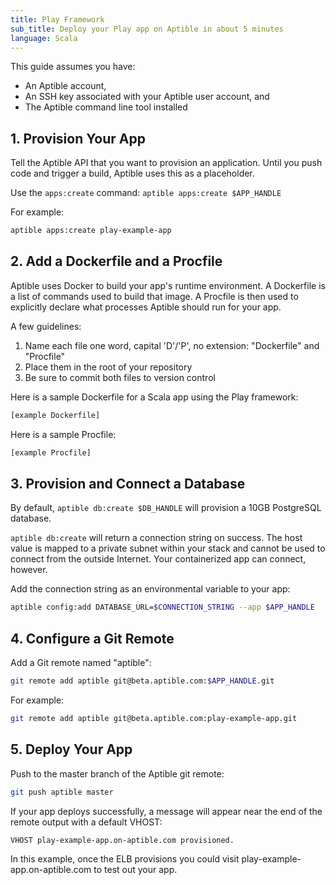 ```yaml
---
title: Play Framework
sub_title: Deploy your Play app on Aptible in about 5 minutes
language: Scala
---
```


This guide assumes you have:
- An Aptible account,
- An SSH key associated with your Aptible user account, and
- The Aptible command line tool installed

## 1. Provision Your App
Tell the Aptible API that you want to provision an application. Until you push code and trigger a build, Aptible uses this as a placeholder.

Use the `apps:create` command: `aptible apps:create $APP_HANDLE`

For example:

```bash
aptible apps:create play-example-app
```

## 2. Add a Dockerfile and a Procfile
Aptible uses Docker to build your app's runtime environment. A Dockerfile is a list of commands used to build that image. A Procfile is then used to explicitly declare what processes Aptible should run for your app.

A few guidelines:
1. Name each file one word, capital 'D'/'P', no extension: "Dockerfile" and "Procfile"
2. Place them in the root of your repository
3. Be sure to commit both files to version control

Here is a sample Dockerfile for a Scala app using the Play framework:

```Dockerfile
[example Dockerfile]
```

Here is a sample Procfile:

```bash
[example Procfile]
```

## 3. Provision and Connect a Database
By default, `aptible db:create $DB_HANDLE` will provision a 10GB PostgreSQL database.

`aptible db:create` will return a connection string on success. The host value is mapped to a private subnet within your stack and cannot be used to connect from the outside Internet. Your containerized app can connect, however.

Add the connection string as an environmental variable to your app:

```bash
aptible config:add DATABASE_URL=$CONNECTION_STRING --app $APP_HANDLE
```


## 4. Configure a Git Remote
Add a Git remote named "aptible":

```bash
git remote add aptible git@beta.aptible.com:$APP_HANDLE.git
```

For example:

```bash
git remote add aptible git@beta.aptible.com:play-example-app.git
```

## 5. Deploy Your App
Push to the master branch of the Aptible git remote:

```bash
git push aptible master
```

If your app deploys successfully, a message will appear near the end of the remote output with a default VHOST:

```bash
VHOST play-example-app.on-aptible.com provisioned.
```

In this example, once the ELB provisions you could visit play-example-app.on-aptible.com to test out your app.
